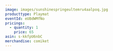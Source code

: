 ```yaml
---
image: images/sunshinespringeultemru4aalpoq.jpg
producttype: Playmat
eventId: eUBdWMfNo
pricings:
  - quantity: 1
    price: 65
asin: s-kkfpU6nbC
merchandise: comiket
---
```

